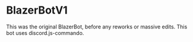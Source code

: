 # BlazerBotV1
This was the original BlazerBot, before any reworks or massive edits. This bot uses discord.js-commando.
